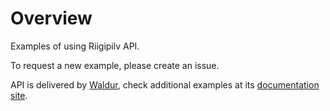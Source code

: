 # Overview

Examples of using Riigipilv API.

To request a new example, please create an issue.

API is delivered by [Waldur](https://waldur.com), check additional examples at
its [documentation site](http://docs.waldur.com/API).